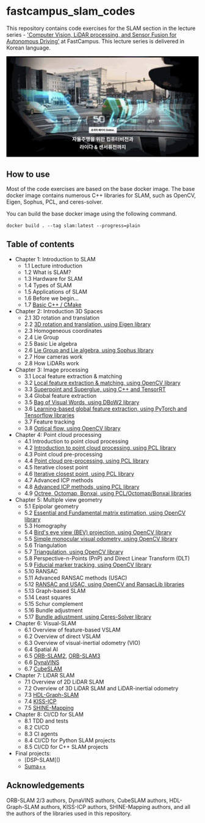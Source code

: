 # fastcampus_slam_codes

This repository contains code exercises for the SLAM section in the lecture series - ['Computer Vision, LiDAR processing, and Sensor Fusion for Autonomous Driving'](https://fastcampus.co.kr/data_online_autovehicle) at FastCampus. This lecture series is delivered in Korean language.

![](title.png)

## How to use

Most of the code exercises are based on the base docker image. The base docker image contains numerous C++ libraries for SLAM, such as OpenCV, Eigen, Sophus, PCL, and ceres-solver. 

You can build the base docker image using the following command. 

```shell
docker build . --tag slam:latest --progress=plain
```

## Table of contents

- Chapter 1: Introduction to SLAM
  - 1.1 Lecture introduction
  - 1.2 What is SLAM?
  - 1.3 Hardware for SLAM
  - 1.4 Types of SLAM
  - 1.5 Applications of SLAM
  - 1.6 Before we begin...
  - 1.7 [Basic C++ / CMake](1_7)
- Chapter 2: Introduction 3D Spaces
  - 2.1 3D rotation and translation
  - 2.2 [3D rotation and translation, using Eigen library](2_2)
  - 2.3 Homogeneous coordinates
  - 2.4 Lie Group
  - 2.5 Basic Lie algebra
  - 2.6 [Lie Group and Lie algebra, using Sophus library](2_6)
  - 2.7 How cameras work
  - 2.8 How LiDARs work
- Chapter 3: Image processing
  - 3.1 Local feature extraction & matching
  - 3.2 [Local feature extraction & matching, using OpenCV library](3_2)
  - 3.3 [Superpoint and Superglue, using C++ and TensorRT](3_3)
  - 3.4 Global feature extraction
  - 3.5 [Bag of Visual Words, using DBoW2 library](3_5)
  - 3.6 [Learning-based global feature extraction, using PyTorch and Tensorflow libraries](3_6)
  - 3.7 Feature tracking
  - 3.8 [Optical flow, using OpenCV library](3_8)
- Chapter 4: Point cloud processing
  - 4.1 Introduction to point cloud processing
  - 4.2 [Introduction to point cloud processing, using PCL library](4_2)
  - 4.3 Point cloud pre-processing
  - 4.4 [Point cloud pre-processing, using PCL library](4_4)
  - 4.5 Iterative closest point
  - 4.6 [Iterative closest point, using PCL library](4_6)
  - 4.7 Advanced ICP methods
  - 4.8 [Advanced ICP methods, using PCL library](4_8)
  - 4.9 [Octree, Octomap, Bonxai, using PCL/Octomap/Bonxai libraries](4_9)
- Chapter 5: Multiple view geometry
  - 5.1 Epipolar geometry
  - 5.2 [Essential and Fundamental matrix estimation, using OpenCV library](5_2)
  - 5.3 Homography
  - 5.4 [Bird's eye view (BEV) projection, using OpenCV library](5_4)
  - 5.5 [Simple monocular visual odometry, using OpenCV library](5_5)
  - 5.6 Triangulation
  - 5.7 [Triangulation, using OpenCV library](5_6)
  - 5.8 Perspective-n-Points (PnP) and Direct Linear Transform (DLT)
  - 5.9 [Fiducial marker tracking, using OpenCV library](5_8)
  - 5.10 RANSAC
  - 5.11 Advanced RANSAC methods (USAC)
  - 5.12 [RANSAC and USAC, using OpenCV and RansacLib libraries](5_12)
  - 5.13 Graph-based SLAM
  - 5.14 Least squares
  - 5.15 Schur complement
  - 5.16 Bundle adjustment
  - 5.17 [Bundle adjustment, using Ceres-Solver library](5_17)
- Chapter 6: Visual-SLAM
  - 6.1 Overview of feature-based VSLAM
  - 6.2 Overview of direct VSLAM
  - 6.3 Overview of visual-inertial odometry (VIO)
  - 6.4 Spatial AI
  - 6.5 [ORB-SLAM2](orb_slam2), [ORB-SLAM3](orb_slam3)
  - 6.6 [DynaVINS](dynavins)
  - 6.7 [CubeSLAM](cubeslam)
- Chapter 7: LiDAR SLAM
  - 7.1 Overview of 2D LiDAR SLAM
  - 7.2 Overview of 3D LiDAR SLAM and LiDAR-inertial odometry
  - 7.3 [HDL-Graph-SLAM](hdl_graph_slam)
  - 7.4 [KISS-ICP](kiss_icp)
  - 7.5 [SHINE-Mapping](shine_mapping)
- Chapter 8: CI/CD for SLAM
  - 8.1 TDD and tests
  - 8.2 CI/CD
  - 8.3 CI agents
  - 8.4 CI/CD for Python SLAM projects
  - 8.5 CI/CD for C++ SLAM projects
- Final projects:
  - [DSP-SLAM[()
  - [Suma++]()

## Acknowledgements

ORB-SLAM 2/3 authors, DynaVINS authors, CubeSLAM authors, HDL-Graph-SLAM authors, KISS-ICP authors, SHINE-Mapping authors, and all the authors of the libraries used in this repository.

